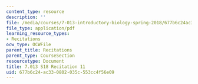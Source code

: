 ```yaml
---
content_type: resource
description: ''
file: /media/courses/7-013-introductory-biology-spring-2018/677b6c24ac330802035c553cc4f56e09_MIT7_013s18R11Q.pdf
file_type: application/pdf
learning_resource_types:
- Recitations
ocw_type: OCWFile
parent_title: Recitations
parent_type: CourseSection
resourcetype: Document
title: 7.013 S18 Recitation 11
uid: 677b6c24-ac33-0802-035c-553cc4f56e09
---
```

